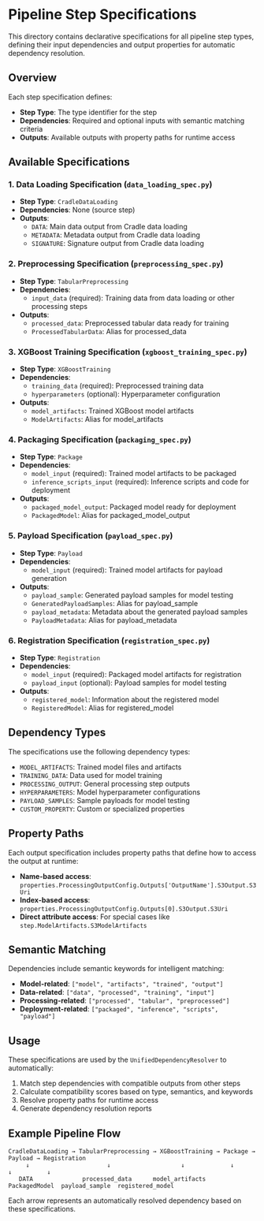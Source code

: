 # Pipeline Step Specifications

This directory contains declarative specifications for all pipeline step types, defining their input dependencies and output properties for automatic dependency resolution.

## Overview

Each step specification defines:
- **Step Type**: The type identifier for the step
- **Dependencies**: Required and optional inputs with semantic matching criteria
- **Outputs**: Available outputs with property paths for runtime access

## Available Specifications

### 1. Data Loading Specification (`data_loading_spec.py`)
- **Step Type**: `CradleDataLoading`
- **Dependencies**: None (source step)
- **Outputs**:
  - `DATA`: Main data output from Cradle data loading
  - `METADATA`: Metadata output from Cradle data loading  
  - `SIGNATURE`: Signature output from Cradle data loading

### 2. Preprocessing Specification (`preprocessing_spec.py`)
- **Step Type**: `TabularPreprocessing`
- **Dependencies**:
  - `input_data` (required): Training data from data loading or other processing steps
- **Outputs**:
  - `processed_data`: Preprocessed tabular data ready for training
  - `ProcessedTabularData`: Alias for processed_data

### 3. XGBoost Training Specification (`xgboost_training_spec.py`)
- **Step Type**: `XGBoostTraining`
- **Dependencies**:
  - `training_data` (required): Preprocessed training data
  - `hyperparameters` (optional): Hyperparameter configuration
- **Outputs**:
  - `model_artifacts`: Trained XGBoost model artifacts
  - `ModelArtifacts`: Alias for model_artifacts

### 4. Packaging Specification (`packaging_spec.py`)
- **Step Type**: `Package`
- **Dependencies**:
  - `model_input` (required): Trained model artifacts to be packaged
  - `inference_scripts_input` (required): Inference scripts and code for deployment
- **Outputs**:
  - `packaged_model_output`: Packaged model ready for deployment
  - `PackagedModel`: Alias for packaged_model_output

### 5. Payload Specification (`payload_spec.py`)
- **Step Type**: `Payload`
- **Dependencies**:
  - `model_input` (required): Trained model artifacts for payload generation
- **Outputs**:
  - `payload_sample`: Generated payload samples for model testing
  - `GeneratedPayloadSamples`: Alias for payload_sample
  - `payload_metadata`: Metadata about the generated payload samples
  - `PayloadMetadata`: Alias for payload_metadata

### 6. Registration Specification (`registration_spec.py`)
- **Step Type**: `Registration`
- **Dependencies**:
  - `model_input` (required): Packaged model artifacts for registration
  - `payload_input` (optional): Payload samples for model testing
- **Outputs**:
  - `registered_model`: Information about the registered model
  - `RegisteredModel`: Alias for registered_model

## Dependency Types

The specifications use the following dependency types:

- `MODEL_ARTIFACTS`: Trained model files and artifacts
- `TRAINING_DATA`: Data used for model training
- `PROCESSING_OUTPUT`: General processing step outputs
- `HYPERPARAMETERS`: Model hyperparameter configurations
- `PAYLOAD_SAMPLES`: Sample payloads for model testing
- `CUSTOM_PROPERTY`: Custom or specialized properties

## Property Paths

Each output specification includes property paths that define how to access the output at runtime:
- **Name-based access**: `properties.ProcessingOutputConfig.Outputs['OutputName'].S3Output.S3Uri`
- **Index-based access**: `properties.ProcessingOutputConfig.Outputs[0].S3Output.S3Uri`
- **Direct attribute access**: For special cases like `step.ModelArtifacts.S3ModelArtifacts`

## Semantic Matching

Dependencies include semantic keywords for intelligent matching:
- **Model-related**: `["model", "artifacts", "trained", "output"]`
- **Data-related**: `["data", "processed", "training", "input"]`
- **Processing-related**: `["processed", "tabular", "preprocessed"]`
- **Deployment-related**: `["packaged", "inference", "scripts", "payload"]`

## Usage

These specifications are used by the `UnifiedDependencyResolver` to automatically:
1. Match step dependencies with compatible outputs from other steps
2. Calculate compatibility scores based on type, semantics, and keywords
3. Resolve property paths for runtime access
4. Generate dependency resolution reports

## Example Pipeline Flow

```
CradleDataLoading → TabularPreprocessing → XGBoostTraining → Package → Payload → Registration
     ↓                      ↓                    ↓             ↓         ↓          ↓
   DATA              processed_data      model_artifacts  PackagedModel  payload_sample  registered_model
```

Each arrow represents an automatically resolved dependency based on these specifications.
